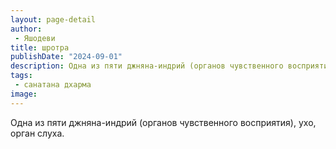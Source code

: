```yaml
---
layout: page-detail
author:
 - Яшодеви
title: шротра
publishDate: "2024-09-01"
description: Одна из пяти джняна-индрий (органов чувственного восприятия), ухо, орган слуха.
tags:
 - санатана дхарма
image: 
---
```


Одна из пяти джняна-индрий (органов чувственного восприятия), ухо, орган слуха.

